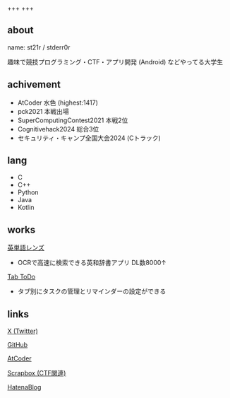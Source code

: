 +++
+++

## about
name: st21r / stderr0r

趣味で競技プログラミング・CTF・アプリ開発 (Android) などやってる大学生

## achivement
- AtCoder 水色 (highest:1417)
- pck2021 本戦出場
- SuperComputingContest2021 本戦2位
- Cognitivehack2024 総合3位
- セキュリティ・キャンプ全国大会2024 (Cトラック)

## lang
- C
- C++
- Python
- Java
- Kotlin

## works
[英単語レンズ](https://play.google.com/store/apps/details?id=io.github.bjxytw.wordlens)
- OCRで高速に検索できる英和辞書アプリ DL数8000↑

[Tab ToDo](https://play.google.com/store/apps/details?id=io.github.bjxytw.tabtodo)
- タブ別にタスクの管理とリマインダーの設定ができる

## links
[X (Twitter)](https://x.com/stderr0r)

[GitHub](https://github.com/st21r)

[AtCoder](https://atcoder.jp/users/sk4rd)

[Scrapbox (CTF関連)](https://scrapbox.io/stderr0r-ctfdiary/)

[HatenaBlog](https://sk4rd.hateblo.jp/)